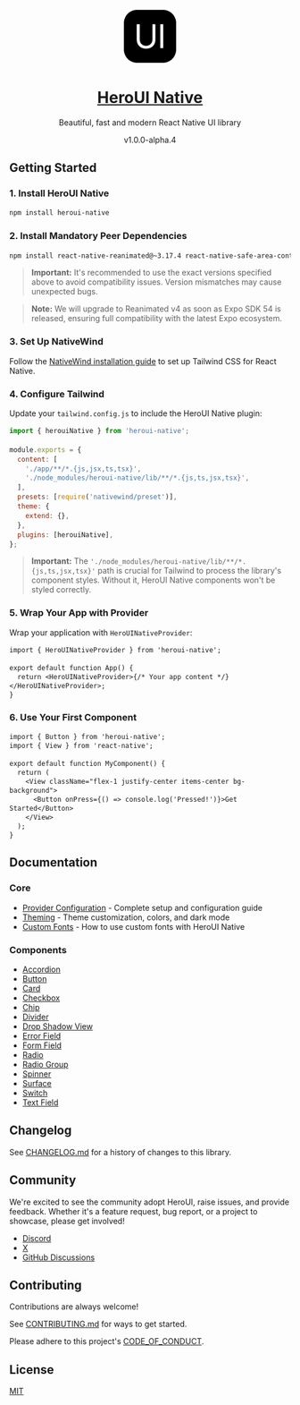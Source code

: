 <p align="center">
  <a href="https://heroui.com">
      <img width="20%" src="https://raw.githubusercontent.com/heroui-inc/heroui/main/apps/docs/public/isotipo.png" alt="heroui" />
      <h1 align="center">HeroUI Native</h1>
  </a>
</p>

<p align="center">
  Beautiful, fast and modern React Native UI library
</p>

<p align="center">
  v1.0.0-alpha.4
</p>

## Getting Started

### 1. Install HeroUI Native

```bash
npm install heroui-native
```

### 2. Install Mandatory Peer Dependencies

```bash
npm install react-native-reanimated@~3.17.4 react-native-safe-area-context@5.4.0 react-native-svg@^15.12.1 tailwind-variants@^2.0.1 tailwind-merge@^3.3.1
```

> **Important:** It's recommended to use the exact versions specified above to avoid compatibility issues. Version mismatches may cause unexpected bugs.

> **Note:** We will upgrade to Reanimated v4 as soon as Expo SDK 54 is released, ensuring full compatibility with the latest Expo ecosystem.

### 3. Set Up NativeWind

Follow the [NativeWind installation guide](https://www.nativewind.dev/docs/getting-started/installation) to set up Tailwind CSS for React Native.

### 4. Configure Tailwind

Update your `tailwind.config.js` to include the HeroUI Native plugin:

```javascript
import { herouiNative } from 'heroui-native';

module.exports = {
  content: [
    './app/**/*.{js,jsx,ts,tsx}',
    './node_modules/heroui-native/lib/**/*.{js,ts,jsx,tsx}',
  ],
  presets: [require('nativewind/preset')],
  theme: {
    extend: {},
  },
  plugins: [herouiNative],
};
```

> **Important:** The `'./node_modules/heroui-native/lib/**/*.{js,ts,jsx,tsx}'` path is crucial for Tailwind to process the library's component styles. Without it, HeroUI Native components won't be styled correctly.

### 5. Wrap Your App with Provider

Wrap your application with `HeroUINativeProvider`:

```tsx
import { HeroUINativeProvider } from 'heroui-native';

export default function App() {
  return <HeroUINativeProvider>{/* Your app content */}</HeroUINativeProvider>;
}
```

### 6. Use Your First Component

```tsx
import { Button } from 'heroui-native';
import { View } from 'react-native';

export default function MyComponent() {
  return (
    <View className="flex-1 justify-center items-center bg-background">
      <Button onPress={() => console.log('Pressed!')}>Get Started</Button>
    </View>
  );
}
```

## Documentation

### Core

- [Provider Configuration](./src/providers/hero-ui-native/provider.md) - Complete setup and configuration guide
- [Theming](./src/providers/theme/theme.md) - Theme customization, colors, and dark mode
- [Custom Fonts](./src/providers/theme/theme.md#custom-fonts) - How to use custom fonts with HeroUI Native

### Components

- [Accordion](./src/components/accordion/accordion.md)
- [Button](./src/components/button/button.md)
- [Card](./src/components/card/card.md)
- [Checkbox](./src/components/checkbox/checkbox.md)
- [Chip](./src/components/chip/chip.md)
- [Divider](./src/components/divider/divider.md)
- [Drop Shadow View](./src/components/drop-shadow-view/drop-shadow-view.md)
- [Error Field](./src/components/error-field/error-field.md)
- [Form Field](./src/components/form-field/form-field.md)
- [Radio](./src/components/radio/radio.md)
- [Radio Group](./src/components/radio-group/radio-group.md)
- [Spinner](./src/components/spinner/spinner.md)
- [Surface](./src/components/surface/surface.md)
- [Switch](./src/components/switch/switch.md)
- [Text Field](./src/components/text-field/text-field.md)

## Changelog

See [CHANGELOG.md](./CHANGELOG.md) for a history of changes to this library.

## Community

We're excited to see the community adopt HeroUI, raise issues, and provide feedback.
Whether it's a feature request, bug report, or a project to showcase, please get involved!

- [Discord](https://discord.gg/9b6yyZKmH4)
- [X](https://x.com/hero_ui)
- [GitHub Discussions](https://github.com/heroui-inc/heroui/discussions)

## Contributing

Contributions are always welcome!

See [CONTRIBUTING.md](https://github.com/heroui-inc/heroui-native/blob/main/CONTRIBUTING.md) for ways to get started.

Please adhere to this project's [CODE_OF_CONDUCT](https://github.com/heroui-inc/heroui-native/blob/main/CODE_OF_CONDUCT.md).

## License

[MIT](./LICENSE)

